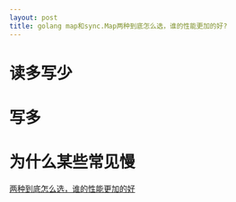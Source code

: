 ```yaml
---
layout: post
title: golang map和sync.Map两种到底怎么选，谁的性能更加的好?
---
```


# 读多写少

# 写多

# 为什么某些常见慢

[两种到底怎么选，谁的性能更加的好](https://mp.weixin.qq.com/s/EZeNJPPiaHLbRfg5Hm0ohg)